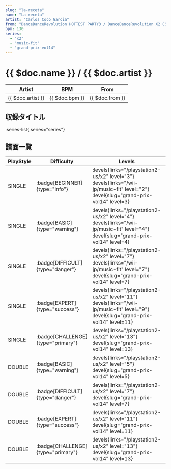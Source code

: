 ```yaml
---
slug: "la-receta"
name: "La receta"
artist: "Carlos Coco Garcia"
from: "DanceDanceRevolution HOTTEST PARTY3 / DanceDanceRevolution X2 CS"
bpm: 130
series:
  - "x2"
  - "music-fit"
  - "grand-prix-vol14"
---
```


# {{ $doc.name }} / {{ $doc.artist }}

|Artist|BPM|From|
|------|---|----|
|{{ $doc.artist }}|{{ $doc.bpm }}|{{ $doc.from }}|

## 収録タイトル

:series-list{:series="series"}

## 譜面一覧

|PlayStyle|Difficulty|Levels|Notes|Movie|
|---------|----------|------|-----|-----|
|SINGLE| :badge[BEGINNER]{type="info"}|<div class="field is-grouped is-grouped-multiline"> :levels{links="/playstation2-us/x2" level="3"} :levels{links="/wii-jp/music-fit" level="2"} :level{slug="grand-prix-vol14" level=3}</div>|85/0||
|SINGLE| :badge[BASIC]{type="warning"}|<div class="field is-grouped is-grouped-multiline"> :levels{links="/playstation2-us/x2" level="4"} :levels{links="/wii-jp/music-fit" level="4"} :level{slug="grand-prix-vol14" level=4}</div>|112/20||
|SINGLE| :badge[DIFFICULT]{type="danger"}|<div class="field is-grouped is-grouped-multiline"> :levels{links="/playstation2-us/x2" level="7"} :levels{links="/wii-jp/music-fit" level="7"} :level{slug="grand-prix-vol14" level=7}</div>|230/13||
|SINGLE| :badge[EXPERT]{type="success"}|<div class="field is-grouped is-grouped-multiline"> :levels{links="/playstation2-us/x2" level="11"} :levels{links="/wii-jp/music-fit" level="9"} :level{slug="grand-prix-vol14" level=11}</div>|339/11||
|SINGLE| :badge[CHALLENGE]{type="primary"}|<div class="field is-grouped is-grouped-multiline"> :levels{links="/playstation2-us/x2" level="13"} :level{slug="grand-prix-vol14" level=13}</div>|361/19||
|DOUBLE| :badge[BASIC]{type="warning"}|<div class="field is-grouped is-grouped-multiline"> :levels{links="/playstation2-us/x2" level="5"} :level{slug="grand-prix-vol14" level=5}</div>|142/29||
|DOUBLE| :badge[DIFFICULT]{type="danger"}|<div class="field is-grouped is-grouped-multiline"> :levels{links="/playstation2-us/x2" level="7"} :level{slug="grand-prix-vol14" level=7}</div>|218/12||
|DOUBLE| :badge[EXPERT]{type="success"}|<div class="field is-grouped is-grouped-multiline"> :levels{links="/playstation2-us/x2" level="11"} :level{slug="grand-prix-vol14" level=11}</div>|316/29||
|DOUBLE| :badge[CHALLENGE]{type="primary"}|<div class="field is-grouped is-grouped-multiline"> :levels{links="/playstation2-us/x2" level="13"} :level{slug="grand-prix-vol14" level=13}</div>|360/15||
